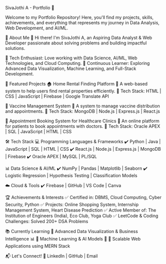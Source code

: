 SivaJothi A - Portfolio 🚀

Welcome to my Portfolio Repository! Here, you'll find my projects, skills, achievements, and everything that represents my journey in Data Analysis, Web Development, and AI/ML.

🎯 About Me
👋 Hi there! I'm SivaJothi A, an Aspiring Data Analyst & Web Developer passionate about solving problems and building impactful solutions.

🔹 Tech Enthusiast: 
          Love working with Data Science, AI/ML, Web Technologies, and Cloud Computing.
🔹 Continuous Learner:
          Exploring Advanced Data Visualization, Machine Learning, and Full-Stack Development.

📌 Featured Projects
🏠 Home Rental Finding Platform
          🔹 A web-based system to help users find rental properties efficiently.
          🔹 Tech Stack: HTML | CSS | JavaScript | Firebase | Google Translate API

💉 Vaccine Management System
          🔹 A system to manage vaccine distribution and appointments.
          🔹 Tech Stack: MongoDB | Node.js | Express.js | React.js

🏥 Appointment Booking System for Healthcare Clinics
          🔹 An online platform for patients to book appointments with doctors.
          🔹 Tech Stack: Oracle APEX | SQL | JavaScript | HTML | CSS

🛠️ Tech Stack
💻 Programming Languages & Frameworks
          ✔️ Python | Java | JavaScript | SQL | HTML | CSS
          ✔️ React.js | Node.js | Express.js | MongoDB | Firebase
          ✔️ Oracle APEX | MySQL | PL/SQL

📊 Data Science & AI/ML
          ✔️ NumPy | Pandas | Matplotlib | Seaborn
          ✔️ Logistic Regression | Hypothesis Testing | Classification Models

☁️ Cloud & Tools
          ✔️ Firebase | GitHub | VS Code | Canva

🏆 Achievements & Interests
✅ Certified in: DBMS, Cloud Computing, Cyber Security, Python
✅ Projects: Online Shopping System, Internship Management System, Heart Disease Prediction
✅ Active Member of: The Institution of Engineers (India), Eco Club, Yoga Club
✅ LeetCode & Coding Challenges: Solved 200+ DSA Problems

📚 Currently Learning
📌 Advanced Data Visualization & Business Intelligence 📊
📌 Machine Learning & AI Models 🤖
📌 Scalable Web Applications using MERN Stack

📬 Let's Connect!
📌 LinkedIn | GitHub | Email
